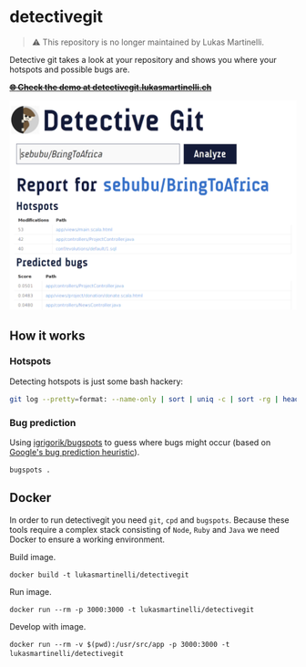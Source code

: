 # detectivegit

> :warning: This repository is no longer maintained by Lukas Martinelli.

Detective git takes a look at your repository and shows you
where your hotspots and possible bugs are.

~~[**:globe_with_meridians: Check the demo at detectivegit.lukasmartinelli.ch**](http://detectivegit.lukasmartinelli.ch)~~

![Screenshot of Flinter](screenshot.png)

## How it works

### Hotspots

Detecting hotspots is just some bash hackery:

```bash
git log --pretty=format: --name-only | sort | uniq -c | sort -rg | head -n 10'
```

### Bug prediction

Using [igrigorik/bugspots](https://github.com/igrigorik/bugspots) to guess
where bugs might occur (based on [Google's bug prediction heuristic](http://google-engtools.blogspot.ch/2011/12/bug-prediction-at-google.html)).

```
bugspots .
```

## Docker

In order to run detectivegit you need `git`, `cpd` and `bugspots`.
Because these tools require a complex stack consisting of `Node`, `Ruby` and `Java`
we need Docker to ensure a working environment.

Build image.

```
docker build -t lukasmartinelli/detectivegit
```

Run image.

```
docker run --rm -p 3000:3000 -t lukasmartinelli/detectivegit
```

Develop with image.
```
docker run --rm -v $(pwd):/usr/src/app -p 3000:3000 -t lukasmartinelli/detectivegit
```

